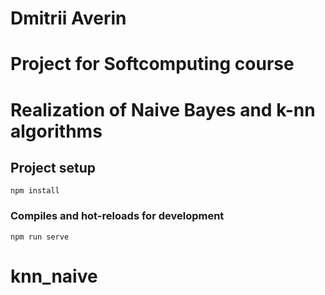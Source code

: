 # Dmitrii Averin

# Project for Softcomputing course

# Realization of Naive Bayes and k-nn algorithms

## Project setup

```
npm install
```

### Compiles and hot-reloads for development

```
npm run serve
```
# knn_naive
